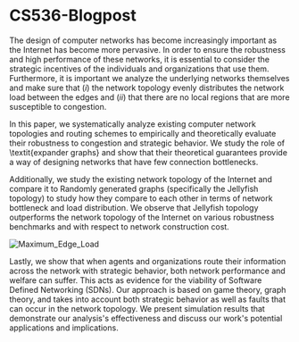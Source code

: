 # CS536-Blogpost
The design of computer networks has become increasingly important as the Internet has become more pervasive. In order to ensure the robustness and high performance of these networks, it is essential to consider the strategic incentives of the individuals and organizations that use them. Furthermore, it is important we analyze the underlying networks themselves and make sure that $(i)$ the network topology evenly distributes the network load between the edges and $(ii)$ that there are no local regions that are more susceptible to congestion.

In this paper, we systematically analyze existing computer network topologies and routing schemes to empirically and theoretically evaluate their robustness to congestion and strategic behavior. We study the role of \textit{expander graphs} and show that their theoretical guarantees provide a way of designing networks that have few connection bottlenecks. 








Additionally, we study the existing network topology of the Internet and compare it to Randomly generated graphs (specifically the Jellyfish topology) to study how they compare to each other in terms of network bottleneck and load distribution. We observe that Jellyfish topology outperforms the network topology of the Internet on various robustness benchmarks and with respect to network construction cost.



![Maximum_Edge_Load](https://user-images.githubusercontent.com/7903790/206316531-d0be97f8-193c-4f42-a815-d56aac4ea174.png)




Lastly, we show that when agents and organizations route their information across the network with strategic behavior, both network performance and welfare can suffer. This acts as evidence for the viability of Software Defined Networking (SDNs). Our approach is based on game theory, graph theory, and takes into account both strategic behavior as well as faults that can occur in the network topology. We present simulation results that demonstrate our analysis's effectiveness and discuss our work's potential applications and implications.





